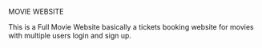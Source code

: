 MOVIE WEBSITE

This is a Full Movie Website basically a tickets booking website for movies with multiple users login and sign up.
